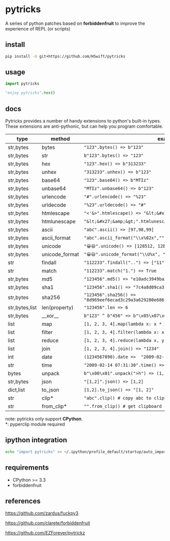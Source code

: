 # pytricks

A series of python patches based on **forbiddenfruit** to improve the experience of REPL (or scripts)

## install

```bash
pip install -U git+https://github.com/HSwift/pytricks
```

## usage

```python
import pytricks

"enjoy pytricks".hex()
```

## docs

Pytricks provides a number of handy extensions to python's built-in types. These extensions are anti-pythonic, but can help you program comfortable.

| type | method | examples |
| ---- | ---- | ---- |
| str,bytes | bytes | `"123".bytes() => b"123"` |
| str,bytes | str | `b"123".bytes() => "123"` |
| str,bytes | hex | `"123".hex() => b"313233"` |
| str,bytes | unhex | `"313233".unhex() => b"123"` |
| str,bytes | base64 | `"123".base64() => b"MTIz"` |
| str,bytes | unbase64 | `"MTIz".unbase64() => b"123"` |
| str,bytes | urlencode | `"#".urlencode() => "%23"` |
| str,bytes | urldecode | `"%23".urldecode() => "#"` |
| str,bytes | htmlescape | `"<'&>".htmlescape() => "&lt;&#x27;&amp;&gt;"` |
| str,bytes | htmlunescape | `"&lt;&#x27;&amp;&gt;".htmlunescape() => "<'&>"` |
| str,bytes | ascii | `"abc".ascii() => [97,98,99]` |
| str,bytes | ascii_format | `"abc".ascii_format("\\x%02x","") => "\\x61\\x62\\x63"` |
| str,bytes | unicode | `"😀😃".unicode() => [128512, 128515]` |
| str,bytes | unicode_format | `"😀😃".unicode_format("\\U%x", "") => "\\U1f600\\U1f603"` |
| str | findall | `"112233".findall("..") => ["11", "22", "33"]` |
| str | match |  `"112233".match("1.") => True` |
| str,bytes | md5 | `"123456".md5() => "e10adc3949ba59abbe56e057f20f883e"` |
| str,bytes | sha1 | `"123456".sha1() => "7c4a8d09ca3762af61e59520943dc26494f8941b"` |
| str,bytes | sha256 | `"123456".sha256() =>  "8d969eef6ecad3c29a3a629280e686cf0c3f5d5a86aff3ca12020c923adc6c92"` |
| str,bytes,list | len(property) | `"123456".len => 6` |
| str,bytes | \_\_xor\_\_ | `b"123" ^ b"456" => b"\x05\x07\x05"` |
| list | map | `[1, 2, 3, 4].map(lambda x: x * 2) =>  [2, 4, 6, 8]` |
| list | filter | `[1, 2, 3, 4].filter(lambda x: x % 2 == 0) => [2, 4]` |
| list | reduce | `[1, 2, 3, 4].reduce(lambda x, y: x+y) => 10` |
| list | join | `[1, 2, 3, 4].join() => "1234"`|
| int | date | `(1234567890).date =>  "2009-02-14 07:31:30"` |
| str | time | `"2009-02-14 07:31:30".time() => 1234567890` |
| bytes | unpack | `b"\x00\x01".unpack(">h") => (1,)` |
| str,bytes | json | `"[1,2]".json() => [1,2]` |
| dict,list | to_json | `[1,2].to_json() => "[1, 2]"` |
| str | clip* | `"abc".clip() # copy abc to clipboard` |
| str | from_clip* | `"".from_clip() # get clipboard content` |


note: pytricks only support **CPython**.  
*: pyperclip module required

## ipython integration

```bash
echo "import pytricks" >> ~/.ipython/profile_default/startup/auto_import.py
```

## requirements

- CPython >= 3.3
- forbiddenfruit

## references

https://github.com/zardus/fuckpy3

https://github.com/clarete/forbiddenfruit

https://github.com/EZForever/pytrickz
